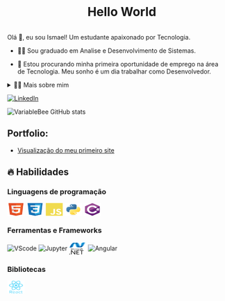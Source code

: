 <!--título-->
<div id="user-content-toc">
  <ul align="center">
    <summary><h1 style="display: inline-block">Hello World</h1></summary>
</div>

<!-- Presentation -->
<p>
  Olá 👋, eu sou Ismael! Um estudante apaixonado por Tecnologia.

  - 👨‍💻 Sou graduado em Analise e Desenvolvimento de Sistemas.

  - 🔭  Estou procurando minha primeira oportunidade de emprego na área de Tecnologia. Meu sonho é um dia trabalhar como Desenvolvedor.
</p>

<!-- Dropdown -->
<details>
  <summary>👨‍💻 Mais sobre mim</summary>

  - 💬 Tenho 20 anos, atualmente moro no Brasil. Sou uma pessoa Atencioso, Amigável, Comunicável, Confiável e Dedicado.

  - ⚡ Sempre coloco em prática o que aprendo e transmito também meu conhecimento aos que necessitam de experiência. Boa comunicação com clientes e pessoas. busco sempre aprimorar meus conhecimentos para novas possibilidades no mercado de Trabalho. Gosto de trabalhar principalmente em grupos onde todos se ajudam, assim tornando o tempo mais produtivo a cada um com coisas relacionadas a Trabalho.
</details>

<!-- Links -->
[![LinkedIn](https://img.shields.io/badge/LinkedIn-0077B5?style=for-the-badge&logo=linkedin&logoColor=white)](https://www.linkedin.com/in/ismael-piva-a3a4a1264/)

<!-- GithubStats -->
![VariableBee GitHub stats](https://github-readme-stats.vercel.app/api?username=dev-ismael&show_icons=true&theme=gotham)


<!-- Portfolio -->
## Portfolio:
- [Visualização do meu primeiro site](https://github.com/Dev-Ismael/Projeto.Site)




## 🔥 Habilidades
<!-- Skills: Linguagens de programação -->
  <div style="flex-basis: 48%;">
    <h3>Linguagens de programação</h3>
    <img align="center" alt="HTML" height="30" width="40" src="https://raw.githubusercontent.com/devicons/devicon/master/icons/html5/html5-original.svg">
    <img align="center" alt="CSS" height="30" width="40" src="https://raw.githubusercontent.com/devicons/devicon/master/icons/css3/css3-original.svg">
    <img align="center" alt="Js" height="30" width="40" src="https://raw.githubusercontent.com/devicons/devicon/master/icons/javascript/javascript-plain.svg">
    <img align="center" alt="Py" height="30" width="40" src="https://raw.githubusercontent.com/devicons/devicon/master/icons/python/python-original.svg">
    <img align="center" alt="CShrp" height="30" width="40" src="https://raw.githubusercontent.com/devicons/devicon/master/icons/csharp/csharp-original.svg">
    
  </div>
  
  <!-- Skills: Ferramentas e Frameworks -->
  <div style="flex-basis: 48%;">
    <h3>Ferramentas e Frameworks</h3>
    <img align="center" alt="VScode" height="30" width="40" src="https://cdn.jsdelivr.net/gh/devicons/devicon/icons/vscode/vscode-original.svg">
    <img align="center" alt="Jupyter" height="30" width="40" src="https://cdn.jsdelivr.net/gh/devicons/devicon/icons/jupyter/jupyter-original.svg">
    <img align="center" alt="dot" height="30" width="40" src="https://raw.githubusercontent.com/devicons/devicon/master/icons/dot-net/dot-net-original-wordmark.svg">
     <img align="center" alt="Angular" height="30" width="40" src="https://angular.io/assets/images/logos/angular/angular.svg">

  </div>
  
  <!-- Skills: Bibliotecas -->
  <div style="flex-basis: 48%;">
    <h3>Bibliotecas</h3>
    <img align="center" alt="React" height="30" width="40" src="https://raw.githubusercontent.com/devicons/devicon/master/icons/react/react-original-wordmark.svg">
  </div>
